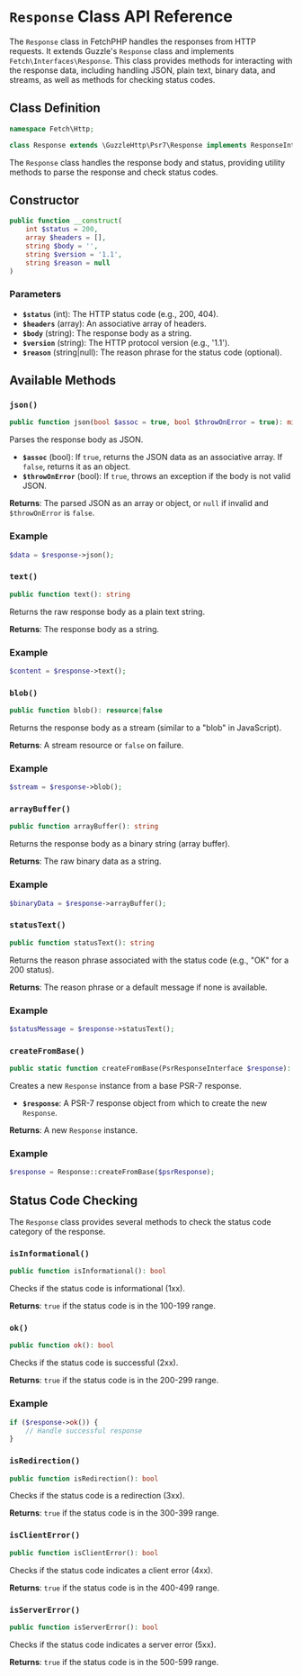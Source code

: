 # `Response` Class API Reference

The `Response` class in FetchPHP handles the responses from HTTP requests. It extends Guzzle's `Response` class and implements `Fetch\Interfaces\Response`. This class provides methods for interacting with the response data, including handling JSON, plain text, binary data, and streams, as well as methods for checking status codes.

## Class Definition

```php
namespace Fetch\Http;

class Response extends \GuzzleHttp\Psr7\Response implements ResponseInterface
```

The `Response` class handles the response body and status, providing utility methods to parse the response and check status codes.

## Constructor

```php
public function __construct(
    int $status = 200,
    array $headers = [],
    string $body = '',
    string $version = '1.1',
    string $reason = null
)
```

### Parameters

- **`$status`** (int): The HTTP status code (e.g., 200, 404).
- **`$headers`** (array): An associative array of headers.
- **`$body`** (string): The response body as a string.
- **`$version`** (string): The HTTP protocol version (e.g., '1.1').
- **`$reason`** (string|null): The reason phrase for the status code (optional).

## Available Methods

### **`json()`**

```php
public function json(bool $assoc = true, bool $throwOnError = true): mixed
```

Parses the response body as JSON.

- **`$assoc`** (bool): If `true`, returns the JSON data as an associative array. If `false`, returns it as an object.
- **`$throwOnError`** (bool): If `true`, throws an exception if the body is not valid JSON.

**Returns**: The parsed JSON as an array or object, or `null` if invalid and `$throwOnError` is `false`.

### Example

```php
$data = $response->json();
```

### **`text()`**

```php
public function text(): string
```

Returns the raw response body as a plain text string.

**Returns**: The response body as a string.

### Example

```php
$content = $response->text();
```

### **`blob()`**

```php
public function blob(): resource|false
```

Returns the response body as a stream (similar to a "blob" in JavaScript).

**Returns**: A stream resource or `false` on failure.

### Example

```php
$stream = $response->blob();
```

### **`arrayBuffer()`**

```php
public function arrayBuffer(): string
```

Returns the response body as a binary string (array buffer).

**Returns**: The raw binary data as a string.

### Example

```php
$binaryData = $response->arrayBuffer();
```

### **`statusText()`**

```php
public function statusText(): string
```

Returns the reason phrase associated with the status code (e.g., "OK" for a 200 status).

**Returns**: The reason phrase or a default message if none is available.

### Example

```php
$statusMessage = $response->statusText();
```

### **`createFromBase()`**

```php
public static function createFromBase(PsrResponseInterface $response): self
```

Creates a new `Response` instance from a base PSR-7 response.

- **`$response`**: A PSR-7 response object from which to create the new `Response`.

**Returns**: A new `Response` instance.

### Example

```php
$response = Response::createFromBase($psrResponse);
```

## Status Code Checking

The `Response` class provides several methods to check the status code category of the response.

### **`isInformational()`**

```php
public function isInformational(): bool
```

Checks if the status code is informational (1xx).

**Returns**: `true` if the status code is in the 100-199 range.

### **`ok()`**

```php
public function ok(): bool
```

Checks if the status code is successful (2xx).

**Returns**: `true` if the status code is in the 200-299 range.

### Example

```php
if ($response->ok()) {
    // Handle successful response
}
```

### **`isRedirection()`**

```php
public function isRedirection(): bool
```

Checks if the status code is a redirection (3xx).

**Returns**: `true` if the status code is in the 300-399 range.

### **`isClientError()`**

```php
public function isClientError(): bool
```

Checks if the status code indicates a client error (4xx).

**Returns**: `true` if the status code is in the 400-499 range.

### **`isServerError()`**

```php
public function isServerError(): bool
```

Checks if the status code indicates a server error (5xx).

**Returns**: `true` if the status code is in the 500-599 range.
